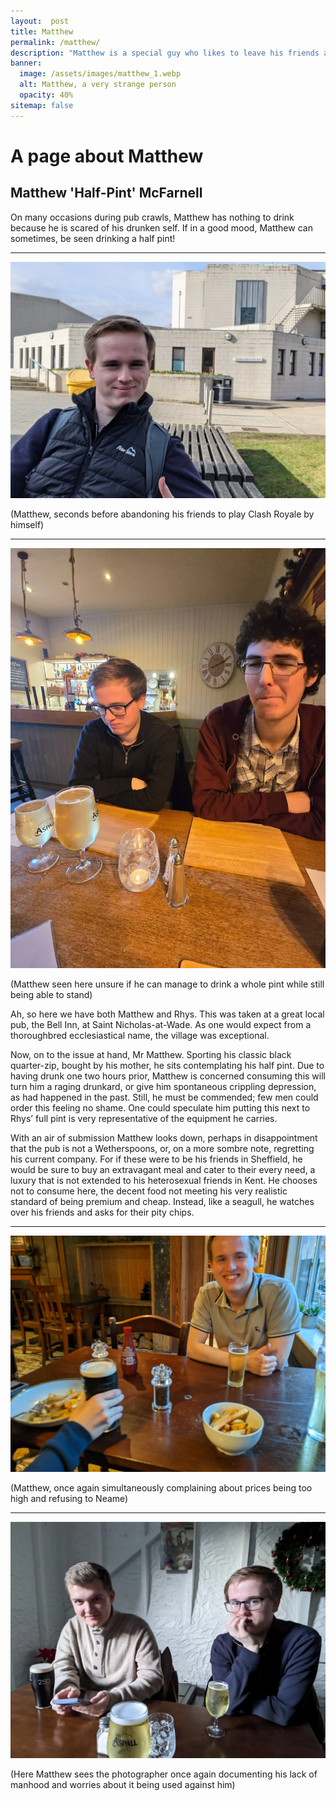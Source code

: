 ```yaml
---
layout:  post
title: Matthew
permalink: /matthew/
description: "Matthew is a special guy who likes to leave his friends at short notice without telling them"
banner:
  image: /assets/images/matthew_1.webp
  alt: Matthew, a very strange person
  opacity: 40%
sitemap: false  
---
```


# A page about Matthew


## Matthew 'Half-Pint' McFarnell

On many occasions during pub crawls, Matthew has nothing to drink because he
is scared of his drunken self. If in a good mood, Matthew can sometimes, be seen
drinking a half pint!

---

![Pint 1](/assets/images/matthew_1.webp)

(Matthew, seconds before abandoning his friends to play Clash Royale by himself)

---

![Pint 1](/assets/images/matthew_03.webp)

(Matthew seen here unsure if he can manage to drink a whole pint while still being able to stand)

Ah, so here we have both Matthew and Rhys. This was taken at a great local pub, the Bell Inn, at Saint Nicholas-at-Wade. As one would expect from a thoroughbred ecclesiastical name, the village was exceptional.

Now, on to the issue at hand, Mr Matthew. Sporting his classic black quarter-zip, bought by his mother, he sits contemplating his half pint. Due to having drunk one two hours prior, Matthew is concerned consuming this will turn him a raging drunkard, or give him spontaneous crippling depression, as had happened in the past. Still, he must be commended; few men could order this feeling no shame. One could speculate him putting this next to Rhys’ full pint is very representative of the equipment he carries.

With an air of submission Matthew looks down, perhaps in disappointment that the pub is not a Wetherspoons, or, on a more sombre note, regretting his current company. For if these were to be his friends in Sheffield, he would be sure to buy an extravagant meal and cater to their every need, a luxury that is not extended to his heterosexual friends in Kent. He chooses not to consume here, the decent food not meeting his very realistic standard of being premium and cheap. Instead, like a seagull, he watches over his friends and asks for their pity chips.


---

![Pint 2](/assets/images/matthew_01.webp)

(Matthew, once again simultaneously complaining about prices being too high and refusing to Neame)

---

![Pint 3](/assets/images/matthew_02.webp)

(Here Matthew sees the photographer once again documenting his lack of manhood and worries about it being used against him)
